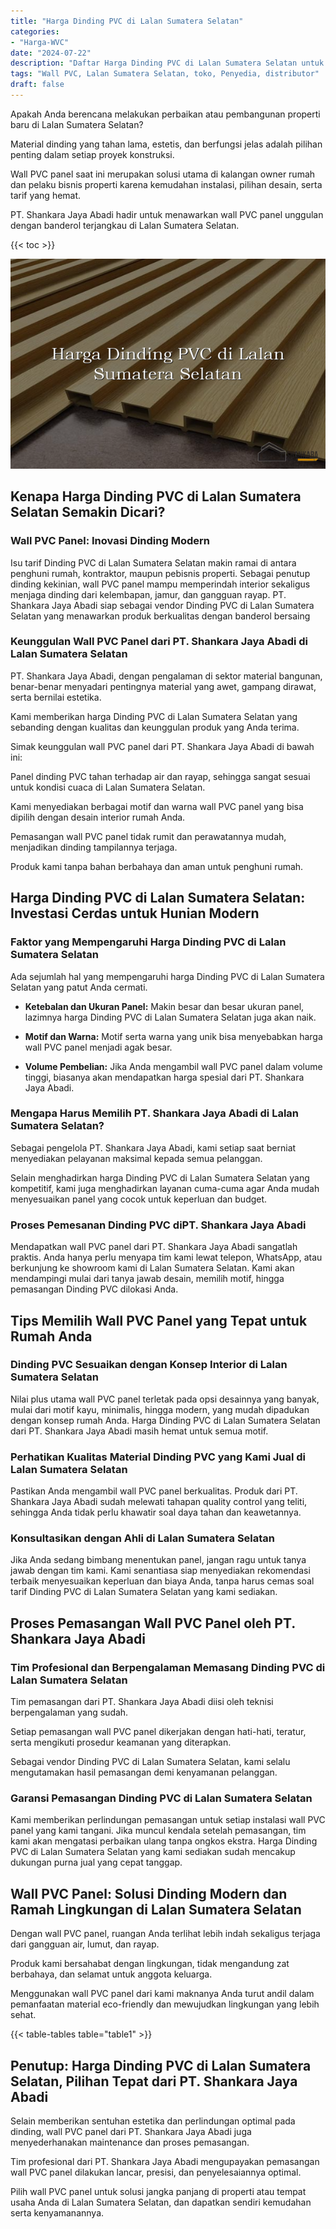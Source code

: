 ```yaml
---
title: "Harga Dinding PVC di Lalan Sumatera Selatan"
categories: 
- "Harga-WVC"
date: "2024-07-22"
description: "Daftar Harga Dinding PVC di Lalan Sumatera Selatan untuk hunian, perkantoran, dan ritel. Panel unggulan, variasi motif, warna elegan, dengan layanan penempatan oleh tenaga ahli profesional serta jaminan resmi!|Jasa penjualan Dinding PVC di Lalan Sumatera Selatan bagi keperluan rumah, perkantoran, atau toko, beserta panel unggulan dan instalasi oleh tim ahli dan kepastian resmi.|Alternatif Dinding PVC di Lalan Sumatera Selatan yang andal untuk tempat tinggal, kantor, dan ritel, dengan panel berkualitas dan pemasangan oleh tim berpengalaman serta garansi resmi.|Penjualan Dinding PVC di Lalan Sumatera Selatan bagi hunian, kantor, serta gerai, beserta material terbaik dan pemasangan oleh tim berpengalaman, lengkap beserta garansi resmi.}"
tags: "Wall PVC, Lalan Sumatera Selatan, toko, Penyedia, distributor"
draft: false
---
```


Apakah Anda berencana melakukan perbaikan atau pembangunan properti baru di Lalan Sumatera Selatan?

Material dinding yang tahan lama, estetis, dan berfungsi jelas adalah pilihan penting dalam setiap proyek konstruksi.

Wall PVC panel saat ini merupakan solusi utama di kalangan owner rumah dan pelaku bisnis properti karena kemudahan instalasi, pilihan desain, serta tarif yang hemat.

PT. Shankara Jaya Abadi hadir untuk menawarkan wall PVC panel unggulan dengan banderol terjangkau di Lalan Sumatera Selatan.

{{< toc >}}

![Harga Dinding PVC di Lalan Sumatera Selatan](/images/Harga-WVC/Harga-Dinding-PVC-di-Lalan-Sumatera-Selatan.png)


## Kenapa Harga Dinding PVC di Lalan Sumatera Selatan Semakin Dicari?

### Wall PVC Panel: Inovasi Dinding Modern

Isu tarif Dinding PVC di Lalan Sumatera Selatan makin ramai di antara penghuni rumah, kontraktor, maupun pebisnis properti. Sebagai penutup dinding kekinian, wall PVC panel mampu memperindah interior sekaligus menjaga dinding dari kelembapan, jamur, dan gangguan rayap. PT. Shankara Jaya Abadi siap sebagai vendor Dinding PVC di Lalan Sumatera Selatan yang menawarkan produk berkualitas dengan banderol bersaing

### Keunggulan Wall PVC Panel dari PT. Shankara Jaya Abadi di Lalan Sumatera Selatan

PT. Shankara Jaya Abadi, dengan pengalaman di sektor material bangunan, benar-benar menyadari pentingnya material yang awet, gampang dirawat, serta bernilai estetika.

Kami memberikan harga Dinding PVC di Lalan Sumatera Selatan yang sebanding dengan kualitas dan keunggulan produk yang Anda terima.

Simak keunggulan wall PVC panel dari PT. Shankara Jaya Abadi di bawah ini:

Panel dinding PVC tahan terhadap air dan rayap, sehingga sangat sesuai untuk kondisi cuaca di Lalan Sumatera Selatan.

Kami menyediakan berbagai motif dan warna wall PVC panel yang bisa dipilih dengan desain interior rumah Anda.

Pemasangan wall PVC panel tidak rumit dan perawatannya mudah, menjadikan dinding tampilannya terjaga.

Produk kami tanpa bahan berbahaya dan aman untuk penghuni rumah.

## Harga Dinding PVC di Lalan Sumatera Selatan: Investasi Cerdas untuk Hunian Modern

### Faktor yang Mempengaruhi Harga Dinding PVC di Lalan Sumatera Selatan

Ada sejumlah hal yang mempengaruhi harga Dinding PVC di Lalan Sumatera Selatan yang patut Anda cermati.

- **Ketebalan dan Ukuran Panel:** Makin besar dan besar ukuran panel, lazimnya harga Dinding PVC di Lalan Sumatera Selatan juga akan naik.

- **Motif dan Warna:** Motif serta warna yang unik bisa menyebabkan harga wall PVC panel menjadi agak besar.

- **Volume Pembelian:** Jika Anda mengambil wall PVC panel dalam volume tinggi, biasanya akan mendapatkan harga spesial dari PT. Shankara Jaya Abadi.

### Mengapa Harus Memilih PT. Shankara Jaya Abadi di Lalan Sumatera Selatan?

Sebagai pengelola PT. Shankara Jaya Abadi, kami setiap saat berniat menyediakan pelayanan maksimal kepada semua pelanggan.

Selain menghadirkan harga Dinding PVC di Lalan Sumatera Selatan yang kompetitif, kami juga menghadirkan layanan cuma-cuma agar Anda mudah menyesuaikan panel yang cocok untuk keperluan dan budget.

### Proses Pemesanan Dinding PVC diPT. Shankara Jaya Abadi

Mendapatkan wall PVC panel dari PT. Shankara Jaya Abadi sangatlah praktis. Anda hanya perlu menyapa tim kami lewat telepon, WhatsApp, atau berkunjung ke showroom kami di Lalan Sumatera Selatan. Kami akan mendampingi mulai dari tanya jawab desain, memilih motif, hingga pemasangan Dinding PVC dilokasi Anda.

## Tips Memilih Wall PVC Panel yang Tepat untuk Rumah Anda

### Dinding PVC Sesuaikan dengan Konsep Interior di Lalan Sumatera Selatan

Nilai plus utama wall PVC panel terletak pada opsi desainnya yang banyak, mulai dari motif kayu, minimalis, hingga modern, yang mudah dipadukan dengan konsep rumah Anda. Harga Dinding PVC di Lalan Sumatera Selatan dari PT. Shankara Jaya Abadi masih hemat untuk semua motif.

### Perhatikan Kualitas Material Dinding PVC yang Kami Jual di Lalan Sumatera Selatan

Pastikan Anda mengambil wall PVC panel berkualitas. Produk dari PT. Shankara Jaya Abadi sudah melewati tahapan quality control yang teliti, sehingga Anda tidak perlu khawatir soal daya tahan dan keawetannya.

### Konsultasikan dengan Ahli di Lalan Sumatera Selatan

Jika Anda sedang bimbang menentukan panel, jangan ragu untuk tanya jawab dengan tim kami. Kami senantiasa siap menyediakan rekomendasi terbaik menyesuaikan keperluan dan biaya Anda, tanpa harus cemas soal tarif Dinding PVC di Lalan Sumatera Selatan yang kami sediakan.

## Proses Pemasangan Wall PVC Panel oleh PT. Shankara Jaya Abadi

### Tim Profesional dan Berpengalaman Memasang Dinding PVC di Lalan Sumatera Selatan

Tim pemasangan dari PT. Shankara Jaya Abadi diisi oleh teknisi berpengalaman yang sudah.

Setiap pemasangan wall PVC panel dikerjakan dengan hati-hati, teratur, serta mengikuti prosedur keamanan yang diterapkan.

Sebagai vendor Dinding PVC di Lalan Sumatera Selatan, kami selalu mengutamakan hasil pemasangan demi kenyamanan pelanggan.

### Garansi Pemasangan Dinding PVC di Lalan Sumatera Selatan

Kami memberikan perlindungan pemasangan untuk setiap instalasi wall PVC panel yang kami tangani. Jika muncul kendala setelah pemasangan, tim kami akan mengatasi perbaikan ulang tanpa ongkos ekstra. Harga Dinding PVC di Lalan Sumatera Selatan yang kami sediakan sudah mencakup dukungan purna jual yang cepat tanggap.

## Wall PVC Panel: Solusi Dinding Modern dan Ramah Lingkungan di Lalan Sumatera Selatan

Dengan wall PVC panel, ruangan Anda terlihat lebih indah sekaligus terjaga dari gangguan air, lumut, dan rayap.

Produk kami bersahabat dengan lingkungan, tidak mengandung zat berbahaya, dan selamat untuk anggota keluarga.

Menggunakan wall PVC panel dari kami maknanya Anda turut andil dalam pemanfaatan material eco-friendly dan mewujudkan lingkungan yang lebih sehat.

{{< table-tables table="table1" >}}

## Penutup: Harga Dinding PVC di Lalan Sumatera Selatan, Pilihan Tepat dari PT. Shankara Jaya Abadi

Selain memberikan sentuhan estetika dan perlindungan optimal pada dinding, wall PVC panel dari PT. Shankara Jaya Abadi juga menyederhanakan maintenance dan proses pemasangan.

Tim profesional dari PT. Shankara Jaya Abadi mengupayakan pemasangan wall PVC panel dilakukan lancar, presisi, dan penyelesaiannya optimal.

Pilih wall PVC panel untuk solusi jangka panjang di properti atau tempat usaha Anda di Lalan Sumatera Selatan, dan dapatkan sendiri kemudahan serta kenyamanannya.